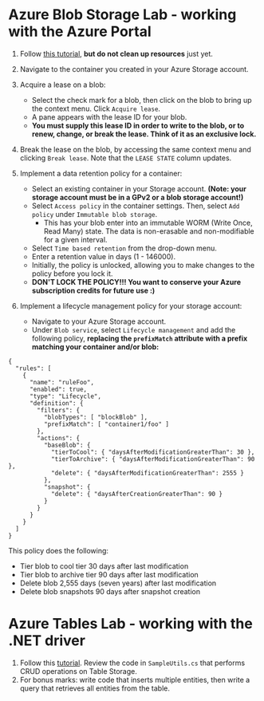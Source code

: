 # Azure Blob Storage Lab - working with the Azure Portal
1. Follow [this tutorial](https://docs.microsoft.com/en-us/azure/storage/blobs/storage-quickstart-blobs-portal), **but do not clean up resources** just yet.
2. Navigate to the container you created in your Azure Storage account.
3. Acquire a lease on a blob:

   - Select the check mark for a blob, then click on the blob to bring up the context menu. Click `Acquire lease`.
   - A pane appears with the lease ID for your blob. 
   - **You must supply this lease ID in order to write to the blob, or to renew, change, or break the lease. Think of it as an exclusive lock.**
4. Break the lease on the blob, by accessing the same context menu and clicking `Break lease`. Note that the `LEASE STATE` column updates.
5. Implement a data retention policy for a container:

   - Select an existing container in your Storage account. **(Note: your storage account must be in a GPv2 or a blob storage account!)**
   - Select `Access policy` in the container settings. Then, select `Add policy` under `Immutable blob storage`. 
     - This has your blob enter into an immutable WORM (Write Once, Read Many) state. The data is non-erasable and non-modifiable for a given interval.
   - Select `Time based retention` from the drop-down menu.
   - Enter a retention value in days (1 - 146000).
   - Initially, the policy is unlocked, allowing you to make changes to the policy before you lock it.
   - **DON'T LOCK THE POLICY!!! You want to conserve your Azure subscription credits for future use :)**
6. Implement a lifecycle management policy for your storage account:

   - Navigate to your Azure Storage account.
   - Under `Blob service`, select `Lifecycle management` and add the following policy, **replacing the `prefixMatch` attribute with a prefix matching your container and/or blob:**
   
```
{
  "rules": [
    {
      "name": "ruleFoo",
      "enabled": true,
      "type": "Lifecycle",
      "definition": {
        "filters": {
          "blobTypes": [ "blockBlob" ],
          "prefixMatch": [ "container1/foo" ]
        },
        "actions": {
          "baseBlob": {
            "tierToCool": { "daysAfterModificationGreaterThan": 30 },
            "tierToArchive": { "daysAfterModificationGreaterThan": 90 },
            "delete": { "daysAfterModificationGreaterThan": 2555 }
          },
          "snapshot": {
            "delete": { "daysAfterCreationGreaterThan": 90 }
          }
        }
      }
    }
  ]
}
```
This policy does the following: 
- Tier blob to cool tier 30 days after last modification
- Tier blob to archive tier 90 days after last modification
- Delete blob 2,555 days (seven years) after last modification
- Delete blob snapshots 90 days after snapshot creation
   

# Azure Tables Lab - working with the .NET driver
1. Follow this [tutorial](https://github.com/Azure-Samples/storage-table-dotnet-getting-started/blob/master/TableStorage/BasicSamples.cs). Review the code in `SampleUtils.cs` that performs CRUD operations on Table Storage.
2. For bonus marks: write code that inserts multiple entities, then write a query that retrieves all entities from the table. 
